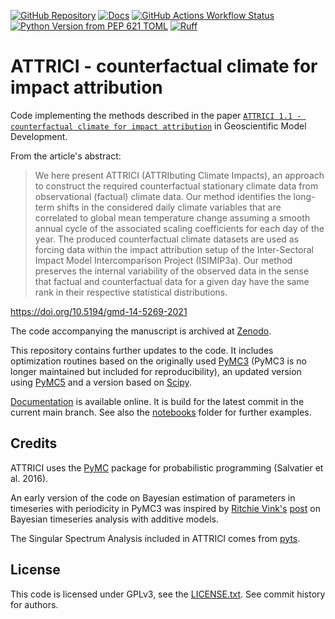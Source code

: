 <!--- pyml disable-next-line line-length, first-line-h1 -->
[![GitHub Repository](https://img.shields.io/badge/GitHub-blue?style=for-the-badge&logo=github&logoColor=white&labelColor=%23555555&color=%23838996)](https://github.com/ISI-MIP/attrici) [![Docs](https://img.shields.io/badge/Docs-%23ff8c00?style=for-the-badge)](https://isi-mip.github.io/attrici) [![GitHub Actions Workflow Status](https://img.shields.io/github/actions/workflow/status/ISI-MIP/attrici/ci.yml?style=for-the-badge)](https://github.com/ISI-MIP/attrici/actions) [![Python Version from PEP 621 TOML](https://img.shields.io/python/required-version-toml?tomlFilePath=https%3A%2F%2Fraw.githubusercontent.com%2FISI-MIP%2Fattrici%2Frefs%2Fheads%2Fpdoc%2Fpyproject.toml&style=for-the-badge)](https://github.com/ISI-MIP/attrici/blob/pdoc/pyproject.toml) [![Ruff](https://img.shields.io/endpoint?url=https://raw.githubusercontent.com/astral-sh/ruff/main/assets/badge/v2.json&style=for-the-badge)](https://github.com/astral-sh/ruff)

# ATTRICI - counterfactual climate for impact attribution

Code implementing the methods described in the paper
[`ATTRICI 1.1 - counterfactual climate for impact attribution`](https://doi.org/10.5194/gmd-14-5269-2021)
in Geoscientific Model Development.

From the article's abstract:

> We here present ATTRICI (ATTRIbuting Climate Impacts), an approach to construct the required counterfactual
> stationary climate data from observational (factual) climate data. Our method identifies the long-term shifts
> in the considered daily climate variables that are correlated to global mean temperature change assuming a smooth
> annual cycle of the associated scaling coefficients for each day of the year. The produced counterfactual climate
> datasets are used as forcing data within the impact attribution setup of the Inter-Sectoral Impact Model
> Intercomparison Project (ISIMIP3a). Our method preserves the internal variability of the observed data in the sense
> that factual and counterfactual data for a given day have the same rank in their respective statistical distributions.

<https://doi.org/10.5194/gmd-14-5269-2021>

The code accompanying the manuscript is archived at [Zenodo](https://doi.org/10.5281/zenodo.3828914).

This repository contains further updates to the code. It includes optimization routines based
on the originally used [PyMC3](https://pypi.org/project/pymc3/) (PyMC3 is no longer maintained but included for
reproducibility), an updated version using [PyMC5](https://www.pymc.io) and a version based on [Scipy](https://scipy.org/).

[Documentation](https://isi-mip.github.io/attrici) is available online.
It is build for the latest commit in the current main branch.
See also the [notebooks](https://github.com/isi-mip/attrici/tree/main/notebooks) folder for further examples.

## Credits

ATTRICI uses the [PyMC](https://www.pymc.io/) package for probabilistic programming (Salvatier et al. 2016).

An early version of the code on Bayesian estimation of parameters in timeseries with periodicity in PyMC3
was inspired by [Ritchie Vink's](https://www.ritchievink.com)
[post](https://www.ritchievink.com/blog/2018/10/09/build-facebooks-prophet-in-pymc3-bayesian-time-series-analyis-with-generalized-additive-models/)
on Bayesian timeseries analysis with additive models.

The Singular Spectrum Analysis included in ATTRICI comes from [pyts](https://pyts.readthedocs.io/en/stable/generated/pyts.decomposition.SingularSpectrumAnalysis.html).

## License

This code is licensed under GPLv3, see the [LICENSE.txt](https://github.com/ISI-MIP/attrici/blob/main/LICENSE.txt).
See commit history for authors.
